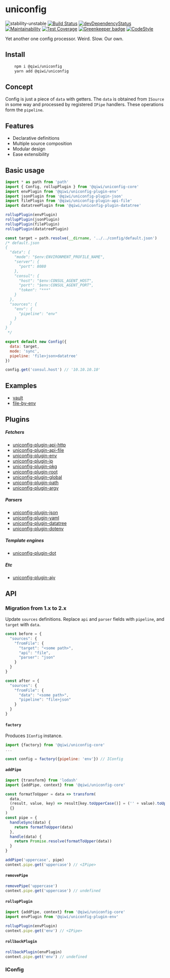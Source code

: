 # uniconfig

![stability-unstable](https://img.shields.io/badge/stability-unstable-yellow.svg)
[![Build Status](https://travis-ci.com/qiwi/uniconfig.svg?branch=master)](https://travis-ci.com/qiwi/uniconfig)
[![devDependencyStatus](https://img.shields.io/david/dev/qiwi/uniconfig.svg?maxAge=3600)](https://david-dm.org/qiwi/uniconfig)
[![Maintainability](https://api.codeclimate.com/v1/badges/2b7e955e5e675161fc56/maintainability)](https://codeclimate.com/github/qiwi/uniconfig/maintainability)
[![Test Coverage](https://api.codeclimate.com/v1/badges/2b7e955e5e675161fc56/test_coverage)](https://codeclimate.com/github/qiwi/uniconfig/test_coverage)
[![Greenkeeper badge](https://badges.greenkeeper.io/qiwi/uniconfig.svg)](https://greenkeeper.io/)
[![CodeStyle](https://img.shields.io/badge/code%20style-tslint--config--qiwi-brightgreen.svg)](https://github.com/qiwi/tslint-config-qiwi)

Yet another one config processor. Weird. Slow. Our own.

## Install
```bash
    npm i @qiwi/uniconfig
    yarn add @qiwi/uniconfig
```

## Concept
Config is just a piece of `data` with getters. The `data` is obtained from `ISource` in some way and processed by registered `IPipe` handlers.
These operations form the `pipeline`.

## Features
* Declarative definitions
* Multiple source composition
* Modular design
* Ease extensibility

## Basic usage
```javascript
import * as path from 'path'
import { Config, rollupPlugin } from '@qiwi/uniconfig-core'
import envPlugin from '@qiwi/uniconfig-plugin-env'
import jsonPlugin from '@qiwi/uniconfig-plugin-json'
import filePlugin from '@qiwi/uniconfig-plugin-api-file'
import datatreePlugin from '@qiwi/uniconfig-plugin-datatree'

rollupPlugin(envPlugin)
rollupPlugin(jsonPlugin)
rollupPlugin(filePlugin)
rollupPlugin(datatreePlugin)

const target = path.resolve(__dirname, '../../config/default.json')
/* default.json
{
  "data": {
    "mode": "$env:ENVIRONMENT_PROFILE_NAME",
    "server": {
      "port": 8080
    },
    "consul": {
      "host": "$env:CONSUL_AGENT_HOST",
      "port": "$env:CONSUL_AGENT_PORT",
      "token": "***"
    }
  },
  "sources": {
    "env": {
      "pipeline": "env"
    }
  }
}
 */

export default new Config({
  data: target,
  mode: 'sync',
  pipeline: 'file>json>datatree' 
})

config.get('consul.host') // '10.10.10.10'
```

## Examples
* [vault](./examples/vault.md)
* [file-by-env](./examples/file-by-env-value.md)

## Plugins
##### Fetchers
* [uniconfig-plugin-api-http](./packages/uniconfig-plugin-api-http/README.md)
* [uniconfig-plugin-api-file](./packages/uniconfig-plugin-api-file/README.md)
* [uniconfig-plugin-env](./packages/uniconfig-plugin-env/README.md)
* [uniconfig-plugin-ip](./packages/uniconfig-plugin-ip/README.md)
* [uniconfig-plugin-pkg](./packages/uniconfig-plugin-pkg/README.md)
* [uniconfig-plugin-root](./packages/uniconfig-plugin-root/README.md)
* [uniconfig-plugin-global](./packages/uniconfig-plugin-global/README.md)
* [uniconfig-plugin-path](./packages/uniconfig-plugin-path/README.md)
* [uniconfig-plugin-argv](./packages/uniconfig-plugin-argv/README.md)
##### Parsers
* [uniconfig-plugin-json](./packages/uniconfig-plugin-json/README.md)
* [uniconfig-plugin-yaml](./packages/uniconfig-plugin-yaml/README.md)
* [uniconfig-plugin-datatree](./packages/uniconfig-plugin-datatree/README.md)
* [uniconfig-plugin-dotenv](./packages/uniconfig-plugin-dotenv/README.md)

##### Template engines
* [uniconfig-plugin-dot](./packages/uniconfig-plugin-dot/README.md)

##### Etc
* [uniconfig-plugin-ajv](./packages/uniconfig-plugin-ajv/README.md)


## API
### Migration from 1.x to 2.x
Update `sources` definitions. Replace `api` and `parser` fields with `pipeline`, and `target` with `data`.
```javascript
const before = {
  "sources": {
    "fromFile": {
      "target": "<some path>",
      "api": "file",
      "parser": "json"
    }
  }
}

const after = {
  "sources": {
    "fromFile": {
      "data": "<some path>",
      "pipeline": "file>json"
    }
  }
}
```

#### `factory`
Produces `IConfig` instance.
```javascript
import {factory} from '@qiwi/uniconfig-core'
...

const config = factory({pipeline: 'env'}) // IConfig
```

#### `addPipe`
```javascript
import {transform} from 'lodash'
import {addPipe, context} from '@qiwi/uniconfig-core'

const formatToUpper = data => transform(
  data,
  (result, value, key) => result[key.toUpperCase()] = ('' + value).toUpperCase(),
  {}
)
const pipe = {
  handleSync(data) {
    return formatToUpper(data)
  },
  handle(data) {
    return Promise.resolve(formatToUpper(data))
  }
}

addPipe('uppercase', pipe)
context.pipe.get('uppercase') // <IPipe>
```

#### `removePipe`
```javascript
removePipe('uppercase')
context.pipe.get('uppercase') // undefined
```

#### `rollupPlugin`
```javascript
import {addPipe, context} from '@qiwi/uniconfig-core'
import envPlugin from '@qiwi/uniconfig-plugin-env'

rollupPlugin(envPlugin)
context.pipe.get('env') // <IPipe>
```

#### `rollbackPlugin`
```javascript
rollbackPlugin(envPlugin)
context.pipe.get('env') // undefined
```

### IConfig

